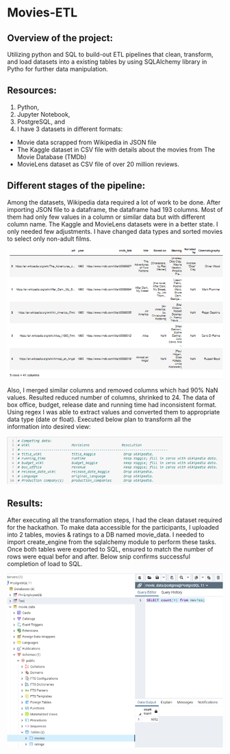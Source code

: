 # Movies-ETL
## Overview of the project:
Utilizing python and SQL to build-out ETL pipelines that clean, transform, and load datasets into a existing tables by using SQLAlchemy library in Pytho for further data manipulation.
## Resources:
1. Python,
2. Jupyter Notebook,
3. PostgreSQL, and
4. I have 3 datasets in different formats:
* Movie data scrapped from Wikipedia in JSON file
* The Kaggle dataset in CSV file with details about the movies from The Movie Database (TMDb)
* MovieLens dataset as CSV file of over 20 million reviews.
## Different stages of the pipeline:
Among the datasets, Wikipedia data required a lot of work to be done. After importing JSON file to a dataframe, the dataframe had 193 columns. Most of them had only few values in a column or similar data but with different column name. The Kaggle and MovieLens datasets were in a better state. I only needed few adjustments. I have changed data types and sorted movies to select only non-adult films.

![Initial View of DF](https://github.com/shamayun/Movies-ETL/blob/main/Resources/Initial_view.png)

Also, I merged similar columns and removed columns which had 90% NaN values. Resulted reduced number of columns, shrinked to 24. The data of box office, budget, release date and running time had inconsistent format. Using regex I was able to extract values and converted them to appropriate data type (date or float). Executed below plan to transform all the information into desired view:

![Data Transformation Plan](https://github.com/shamayun/Movies-ETL/blob/main/Resources/Transformation_plan.png)

## Results:
After executing all the transformation steps, I had the clean dataset required for the hackathon. To make data accessible for the participants, I uploaded into 2 tables, movies & ratings to a DB named movie_data. I needed to import create_engine from the sqlalchemy module to perform these tasks. Once both tables were exported to SQL, ensured to match the number of rows were equal befor and after. Below snip confirms successful completion of load to SQL.

![Movies Table Confirmation](https://github.com/shamayun/Movies-ETL/blob/main/Resources/movies_query.png)
